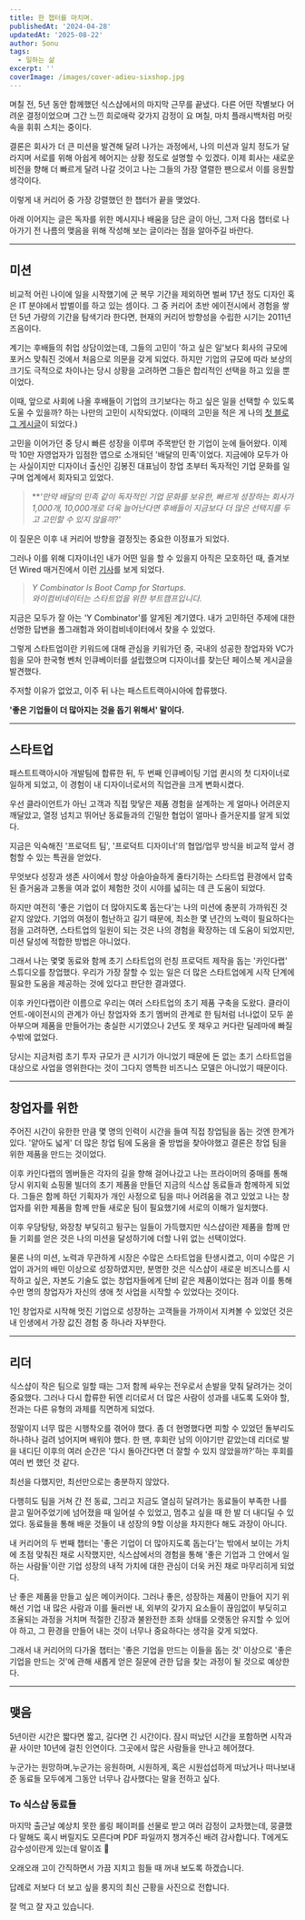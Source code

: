 ```yaml
---
title: 한 챕터를 마치며.
publishedAt: '2024-04-28'
updatedAt: '2025-08-22'
author: Sonu
tags:
  - 일하는 삶
excerpt: ''
coverImage: /images/cover-adieu-sixshop.jpg
---
```



며칠 전, 5년 동안 함께했던 식스샵에서의 마지막 근무를 끝냈다. 다른 어떤 작별보다 어려운 결정이었으며 그간 느낀 희로애락 갖가지 감정이 요 며칠, 마치 플래시백처럼 머릿속을 휘휘 스치는 중이다.


결론은 회사가 더 큰 미션을 발견해 달려 나가는 과정에서, 나의 미션과 일치 정도가 달라지며 서로를 위해 아쉽게 헤어지는 상황 정도로 설명할 수 있겠다. 이제 회사는 새로운 비전을 향해 더 빠르게 달려 나갈 것이고 나는 그들의 가장 열렬한 팬으로서 이를 응원할 생각이다.


이렇게 내 커리어 중 가장 강렬했던 한 챕터가 끝을 맺었다.


아래 이어지는 글은 독자를 위한 메시지나 배움을 담은 글이 아닌, 그저 다음 챕터로 나아가기 전 나름의 맺음을 위해 작성해 보는 글이라는 점을 알아주길 바란다.


---


## 미션


비교적 어린 나이에 일을 시작했기에 군 복무 기간을 제외하면 벌써 17년 정도 디자인 혹은 IT 분야에서 밥벌이를 하고 있는 셈이다. 그 중 커리어 초반 에이전시에서 경험을 쌓던 5년 가량의 기간을 탐색기라 한다면, 현재의 커리어 방향성을 수립한 시기는 2011년 즈음이다.


계기는 후배들의 취업 상담이었는데, 그들의 고민이 '하고 싶은 일'보다 회사의 규모에 포커스 맞춰진 것에서 처음으로 의문을 갖게 되었다. 하지만 기업의 규모에 따라 보상의 크기도 극적으로 차이나는 당시 상황을 고려하면 그들은 합리적인 선택을 하고 있을 뿐이었다.


이때, 앞으로 사회에 나올 후배들이 기업의 크기보다는 하고 싶은 일을 선택할 수 있도록 도울 수 있을까? 하는 나만의 고민이 시작되었다. (이때의 고민을 적은 게 나의 [첫 블로그 게시글](https://sonu.hashnode.dev/thoughts-about-design-agency)이 되었다.)


고민을 이어가던 중 당시 빠른 성장을 이루며 주목받던 한 기업이 눈에 들어왔다. 이제 막 10만 자영업자가 입점한 앱으로 소개되던 '배달의 민족'이었다. 지금에야 모두가 아는 사실이지만 디자이너 출신인 김봉진 대표님이 창업 초부터 독자적인 기업 문화를 일구며 업계에서 회자되고 있었다.




> \*\**'만약 배달의 민족 같이 독자적인 기업 문화를 보유한, 빠르게 성장하는 회사가 1,000개, 10,000개로 더욱 늘어난다면 후배들이 지금보다 더 많은 선택지를 두고 고민할 수 있지 않을까?'*

이 질문은 이후 내 커리어 방향을 결정짓는 중요한 이정표가 되었다.


그러나 이를 위해 디자이너인 내가 어떤 일을 할 수 있을지 아직은 모호하던 때, 즐겨보던 Wired 매거진에서 이런 [기사](https://www.wired.com/2011/05/ff-ycombinator/)를 보게 되었다.

> *Y Combinator Is Boot Camp for Startups.*  
> *와이컴비네이터는 스타트업을 위한 부트캠프입니다.*

지금은 모두가 잘 아는 'Y Combinator'를 알게된 계기였다. 내가 고민하던 주제에 대한 선명한 답변을 폴그래험과 와이컴비네이터에서 찾을 수 있었다.


그렇게 스타트업이란 키워드에 대해 관심을 키워가던 중, 국내의 성공한 창업자와 VC가 힘을 모아 한국형 벤처 인큐베이터를 설립했으며 디자이너를 찾는단 페이스북 게시글을 발견했다.


주저할 이유가 없었고, 이주 뒤 나는 패스트트랙아시아에 합류했다.


**'좋은 기업들이 더 많아지는 것을 돕기 위해서' 말이다.**


---


## 스타트업


패스트트랙아시아 개발팀에 합류한 뒤, 두 번째 인큐베이팅 기업 퀸시의 첫 디자이너로 일하게 되었고, 이 경험이 내 디자이너로서의 직업관을 크게 변화시켰다.


우선 클라이언트가 아닌 고객과 직접 맞닿은 제품 경험을 설계하는 게 얼마나 어려운지 깨달았고, 열정 넘치고 뛰어난 동료들과의 긴밀한 협업이 얼마나 즐거운지를 알게 되었다.


지금은 익숙해진 '프로덕트 팀', '프로덕트 디자이너'의 협업/업무 방식을 비교적 앞서 경험할 수 있는 특권을 얻었다.


무엇보다 성장과 생존 사이에서 항상 아슬아슬하게 줄타기하는 스타트업 환경에서 압축된 즐거움과 고통을 여과 없이 체험한 것이 시야를 넓히는 데 큰 도움이 되었다.


하지만 여전히 '좋은 기업이 더 많아지도록 돕는다'는 나의 미션에 충분히 가까워진 것 같지 않았다. 기업의 여정이 험난하고 길기 때문에, 최소한 몇 년간의 노력이 필요하다는 점을 고려하면, 스타트업의 일원이 되는 것은 나의 경험을 확장하는 데 도움이 되었지만, 미션 달성에 적합한 방법은 아니었다.


그래서 나는 몇몇 동료와 함께 초기 스타트업의 런칭 프로덕트 제작을 돕는 '카인다랩' 스튜디오를 창업했다. 우리가 가장 잘할 수 있는 일은 더 많은 스타트업에게 시작 단계에 필요한 도움을 제공하는 것에 있다고 판단한 결과였다.


이후 카인다랩이란 이름으로 우리는 여러 스타트업의 초기 제품 구축을 도왔다. 클라이언트-에이전시의 관계가 아닌 창업자와 초기 멤버의 관계로 한 팀처럼 너나없이 모두 쏟아부으며 제품을 만들어가는 충실한 시기였으나 2년도 못 채우고 커다란 딜레마에 빠질 수밖에 없었다.


당시는 지금처럼 초기 투자 규모가 큰 시기가 아니었기 때문에 돈 없는 초기 스타트업을 대상으로 사업을 영위한다는 것이 그다지 영특한 비즈니스 모델은 아니었기 때문이다.


---


## 창업자를 위한


주어진 시간이 유한한 만큼 몇 명의 인력이 시간을 들여 직접 창업팀을 돕는 것엔 한계가 있다. '얕아도 넓게' 더 많은 창업 팀에 도움을 줄 방법을 찾아야했고 결론은 창업 팀을 위한 제품을 만드는 것이었다.


이후 카인다랩의 멤버들은 각자의 길을 향해 걸어나갔고 나는 프라이머의 중매를 통해 당시 위지윅 쇼핑몰 빌더의 초기 제품을 만들던 지금의 식스샵 동료들과 함께하게 되었다. 그들은 함께 하던 기획자가 개인 사정으로 팀을 떠나 어려움을 겪고 있었고 나는 창업자를 위한 제품을 함께 만들 새로운 팀이 필요했기에 서로의 이해가 일치했다.


이후 우당탕탕, 와장창 부딪히고 뒹구는 일들이 가득했지만 식스샵이란 제품을 함께 만들 기회를 얻은 것은 나의 미션을 달성하기에 더할 나위 없는 선택이었다.


물론 나의 미션, 노력과 무관하게 시장은 수많은 스타트업을 탄생시켰고, 이미 수많은 기업이 과거의 배민 이상으로 성장하였지만, 분명한 것은 식스샵이 새로운 비즈니스를 시작하고 싶은, 자본도 기술도 없는 창업자들에게 단비 같은 제품이었다는 점과 이를 통해 수만 명의 창업자가 자신의 생애 첫 사업을 시작할 수 있었다는 것이다.


1인 창업자로 시작해 멋진 기업으로 성장하는 고객들을 가까이서 지켜볼 수 있었던 것은 내 인생에서 가장 값진 경험 중 하나라 자부한다.


---


## 리더


식스샵이 작은 팀으로 일할 때는 그저 함께 싸우는 전우로서 손발을 맞춰 달려가는 것이 중요했다. 그러나 다시 합류한 뒤엔 리더로서 더 많은 사람이 성과를 내도록 도와야 할, 전과는 다른 유형의 과제를 직면하게 되었다.


정말이지 너무 많은 시행착오를 겪어야 했다. 좀 더 현명했다면 피할 수 있었던 돌부리도 하나하나 걸려 넘어지며 배워야 했다. 한 땐, 후회란 남의 이야기만 같았는데 리더로 발을 내디딘 이후의 여러 순간은 '다시 돌아간다면 더 잘할 수 있지 않았을까?'하는 후회를 여러 번 했던 것 같다.


최선을 다했지만, 최선만으로는 충분하지 않았다.


다행히도 팀을 거쳐 간 전 동료, 그리고 지금도 열심히 달려가는 동료들이 부족한 나를 끌고 밀어주었기에 넘어졌을 때 일어설 수 있었고, 멈추고 싶을 때 한 발 더 내디딜 수 있었다. 동료들을 통해 배운 것들이 내 성장의 9할 이상을 차지한다 해도 과장이 아니다.


내 커리어의 두 번째 챕터는 '좋은 기업이 더 많아지도록 돕는다'는 밖에서 보이는 가치에 초점 맞춰진 채로 시작했지만, 식스샵에서의 경험을 통해 '좋은 기업과 그 안에서 일하는 사람들'이란 기업 성장의 내적 가치에 대한 관심이 더욱 커진 채로 마무리히게 되었다.


난 좋은 제품을 만들고 싶은 메이커이다. 그러나 좋은, 성장하는 제품이 만들어 지기 위해선 기업 내 많은 사람과 이를 둘러싼 내, 외부의 갖가지 요소들이 끊임없이 부딪히고 조율되는 과정을 거치며 적절한 긴장과 불완전한 조화 상태를 오랫동안 유지할 수 있어야 하고, 그 환경을 만들어 내는 것이 너무나 중요하다는 생각을 갖게 되었다.


그래서 내 커리어의 다가올 챕터는 '좋은 기업을 만드는 이들을 돕는 것' 이상으로 '좋은 기업을 만드는 것'에 관해 새롭게 얻은 질문에 관한 답을 찾는 과정이 될 것으로 예상한다.


---


## 맺음


5년이란 시간은 짧다면 짧고, 길다면 긴 시간이다. 잠시 떠났던 시간을 포함하면 시작과 끝 사이만 10년에 걸친 인연이다. 그곳에서 많은 사람들을 만나고 헤어졌다.


누군가는 원망하며,누군가는 응원하며, 시원하게, 혹은 시원섭섭하게 떠났거나 떠나보내 준 동료들 모두에게 그동안 너무나 감사했다는 말을 전하고 싶다.


### To 식스샵 동료들


마지막 출근날 예상치 못한 롤링 페이퍼를 선물로 받고 여러 감정이 교차했는데, 뭉클했다 말해도 혹시 버릴지도 모른다며 PDF 파일까지 챙겨주신 배려 감사합니다. T에게도 감수성이란게 있는데 말이죠 🥲


오래오래 고이 간직하면서 가끔 지치고 힘들 때 꺼내 보도록 하겠습니다.


답례로 저보다 더 보고 싶을 룽지의 최신 근황을 사진으로 전합니다.





잘 먹고 잘 자고 있습니다.


